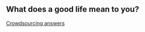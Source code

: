 ## What does a good life mean to you?

[Crowdsourcing answers](http://www.allourideas.org/whatsagoodlife)

